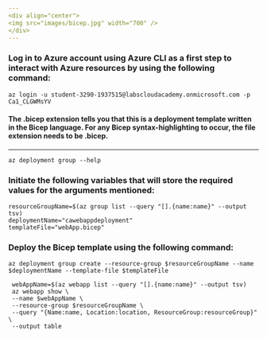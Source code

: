 ```yaml
---
<div align="center">
<img src="images/bicep.jpg" width="700" />
</div>
---
```


### **Log in to Azure account using Azure CLI as a first step to interact with Azure resources by using the following command:**

```
az login -u student-3290-1937515@labscloudacademy.onmicrosoft.com -p Ca1_CLGWMsYV
```

#### The .bicep extension tells you that this is a deployment template written in the Bicep language. For any Bicep syntax-highlighting to occur, the file extension needs to be .bicep.

---

```
az deployment group --help
```

### **Initiate the following variables that will store the required values for the arguments mentioned:**

```
resourceGroupName=$(az group list --query "[].{name:name}" --output tsv)
deploymentName="cawebappdeployment"
templateFile="webApp.bicep"
```

### **Deploy the Bicep template using the following command:**

```
az deployment group create --resource-group $resourceGroupName --name $deploymentName --template-file $templateFile
```

```
 webAppName=$(az webapp list --query "[].{name:name}" --output tsv)
 az webapp show \
 --name $webAppName \
 --resource-group $resourceGroupName \
 --query "{Name:name, Location:location, ResourceGroup:resourceGroup}" \
 --output table
```
